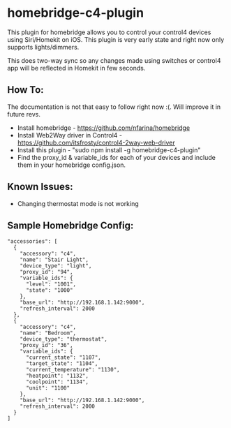 # homebridge-c4-plugin

This plugin for homebridge allows you to control your control4 devices using
Siri/Homekit on iOS. This plugin is very early state and right now only supports
lights/dimmers.

This does two-way sync so any changes made using switches or control4 app will
be reflected in Homekit in few seconds.

How To:
--------
The documentation is not that easy to follow right now :(. Will improve it in
future revs.
- Install homebridge - https://github.com/nfarina/homebridge
- Install Web2Way driver in Control4 - https://github.com/itsfrosty/control4-2way-web-driver
- Install this plugin - "sudo npm install -g homebridge-c4-plugin"
- Find the proxy_id & variable_ids for each of your devices and include them
in your homebridge config.json.

Known Issues:
--------------
- Changing thermostat mode is not working


Sample Homebridge Config:
--------------------------
~~~~
"accessories": [
  {
    "accessory": "c4",
    "name": "Stair Light",
    "device_type": "light",
    "proxy_id": "94",
    "variable_ids": {
      "level": "1001",
      "state": "1000"
    },
    "base_url": "http://192.168.1.142:9000",
    "refresh_interval": 2000
  },
  {
    "accessory": "c4",
    "name": "Bedroom",
    "device_type": "thermostat",
    "proxy_id": "36",
    "variable_ids": {
      "current_state": "1107",
      "target_state": "1104",
      "current_temperature": "1130",
      "heatpoint": "1132",
      "coolpoint": "1134",
      "unit": "1100"
    },
    "base_url": "http://192.168.1.142:9000",
    "refresh_interval": 2000
  }
]
~~~~
